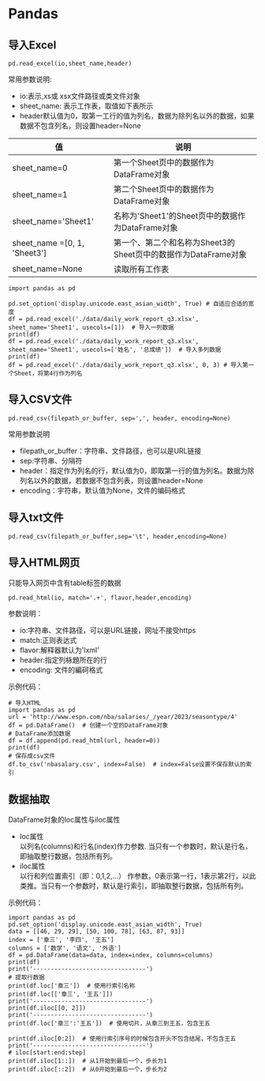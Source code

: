 # Pandas

## 导入Excel

```
pd.read_excel(io,sheet_name,header)
```

常用参数说明:

* io:表示,xs或 xsx文件路径或类文件对象
* sheet_name: 表示工作表，取值如下表所示
* header默认值为0，取第一工行的值为列名，数据为除列名以外的数据，如果数据不包含列名，则设置header=None

| 值 | 说明 |
| --- | --- |
| sheet_name=0 | 第一个Sheet页中的数据作为DataFrame对象 |
| sheet_name=1 | 第二个Sheet页中的数据作为DataFrame对象 |
| sheet_name='Sheet1' | 名称为'Sheet1'的Sheet页中的数据作为DataFrame对象 |
| sheet_name =[0, 1, 'Sheet3'] | 第一个、第二个和名称为Sheet3的Sheet页中的数据作为DataFrame对象 |
| sheet_name=None | 读取所有工作表 |

```
import pandas as pd

pd.set_option('display.unicode.east_asian_width', True) # 自适应合适的宽度
df = pd.read_excel('./data/daily_work_report_q3.xlsx', sheet_name='Sheet1', usecols=[1])  # 导入一列数据
print(df)
df = pd.read_excel('./data/daily_work_report_q3.xlsx', sheet_name='Sheet1', usecols=['姓名', '总成绩'])  # 导入多列数据
print(df)
df = pd.read_excel('./data/daily_work_report_q3.xlsx', 0, 3) # 导入第一个Sheet，将第4行作为列名
```

## 导入CSV文件

```
pd.read_csv(filepath_or_buffer, sep=',', header, encoding=None)
```

常用参数说明

* filepath_or_buffer：字符串、文件路径，也可以是URL链接
* sep:字符串、分隔符
* header：指定作为列名的行，默认值为0，即取第一行的值为列名。数据为除列名以外的数据，若数据不包含列表，则设置header=None
* encoding：宇符串，默认值为None，文件的编码格式

## 导入txt文件

```
pd.read_csv(filepath_or_buffer,sep='\t', header,encoding=None)
```

## 导入HTML网页

只能导入网页中含有table标签的数据

```
pd.read_html(io, match='.+', flavor,header,encoding)
```

参数说明：

* io:字符串、文件路径，可以是URL链接，网址不接受https
* match:正则表达式
* flavor:解释器默认为'lxml'
* header:指定列栐題所在的行
* encoding: 文件的編砢格式

示例代码：

```
# 导入HTML
import pandas as pd
url = 'http://www.espn.com/nba/salaries/_/year/2023/seasontype/4'
df = pd.DataFrame()  # 创建一个空的DataFrame对象
# DataFrame添加数据
df = df.append(pd.read_html(url, header=0))
print(df)
# 保存成csv文件
df.to_csv('nbasalary.csv', index=False)  # index=False设置不保存默认的索引
```

## 数据抽取

DataFrame対象的loc属性与iloc属性

* loc属性  
    以列名(columns)和行名(index)作力参数.  当只有一个参数时，默认是行名，即抽取整行数据，包括所有列。  
* iloc属性  
    以行和列位置索引（即：0,1,2,...） 作参数，0表示第一行，1表示第2行，以此类推。当只有一个参数时，默认是行索引，即抽取整行数据，包括所有列。  

示例代码：

```
import pandas as pd
pd.set_option('display.unicode.east_asian_width', True)
data = [[46, 29, 29], [50, 100, 78], [63, 87, 93]]
index = ['章三', '李四', '王五']
columns = ['数学', '语文', '外语']
df = pd.DataFrame(data=data, index=index, columns=columns)
print(df)
print('--------------------------------')
# 提取行数据
print(df.loc['章三'])  # 使用行索引名称
print(df.loc[['章三', '王五']])
print('--------------------------------')
print(df.iloc[[0, 2]])
print('--------------------------------')
print(df.loc['章三':'王五'])  # 使用切片，从章三到王五，包含王五

print(df.iloc[0:2])  # 使用行索引序号的时候包含开头不包含结尾，不包含王五
print('--------------------------------')
# iloc[start:end:step]
print(df.iloc[1::])  # 从1开始到最后一个，步长为1
print(df.iloc[::2])  # 从0开始到最后一个，步长为2

```

